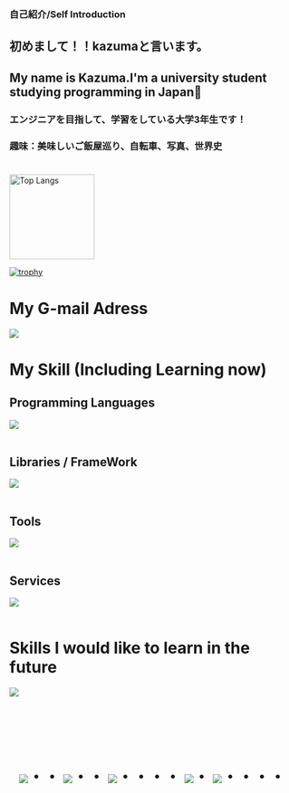 ### 自己紹介/Self Introduction
## 初めまして！！kazumaと言います。
## My name is Kazuma.I'm a university student studying programming in Japan👋

### エンジニアを目指して、学習をしている大学3年生です！

### 趣味：美味しいご飯屋巡り、自転車、写真、世界史
#
<p align="left"> 
  <img alt="Top Langs" height="150px" src="https://github-readme-stats.vercel.app/api/top-langs/?username=Mio-3&layout=compact&count_private=true&show_icons=true&theme=tokyonight" />

[![trophy](https://github-profile-trophy.vercel.app/?username=Mio-3&theme=★★★&column=7)](https://github.com/ryo-ma/github-profile-trophy)

# My G-mail Adress

<p align="left">
<a href="21kazuma21@gmail.com"><img src="https://img.shields.io/badge/Gmail-d14836?style=flat-square&logo=Gmail&logoColor=white&link=21kazuma21@gmail.com"/></a>
</p>

# My Skill (Including Learning now)

## Programming Languages
<img src="https://skillicons.dev/icons?i=html,css,javascript,typescript,cs,cpp,python,go,ruby,php,git" /> <br /><br />

## Libraries / FrameWork
<img src="https://skillicons.dev/icons?i=react,next,fastapi,django,rails,echo,tailwind,materialui" /> <br /><br />

## Tools
<img src="https://skillicons.dev/icons?i=vscode,visualstudio,docker,mysql,postgres,mongodb,unity,unreal,figma" /> <br /><br />

## Services
<img src="https://skillicons.dev/icons?i=github,postman,aws" /> <br /><br />

# Skills I would like to learn in the future

<img src="https://skillicons.dev/icons?i=java,spring,laravel" /> <br /><br />


<!-- --------------------------------- :) ---------------------------------- -->

<br><br><br>

<div align="center">
    <h1>
        <img src="https://user-images.githubusercontent.com/44926913/175852850-3fb6c715-1856-41ff-8c1f-94ce3b03b458.gif">・・
        <img src="https://user-images.githubusercontent.com/44926913/175853109-f8850656-6704-4a8a-bee6-9aca154d929b.gif">・・
        <img src="https://user-images.githubusercontent.com/44926913/175853154-5449d974-975e-44a6-ab84-a86031265e40.gif">・・・・
        <img src="https://user-images.githubusercontent.com/44926913/175853109-f8850656-6704-4a8a-bee6-9aca154d929b.gif">・
        <img src="https://user-images.githubusercontent.com/44926913/175853154-5449d974-975e-44a6-ab84-a86031265e40.gif">・・・・
    </h1>
  </div>
<br><br><br>

